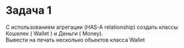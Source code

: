 # Задача 1
С использованием агрегации (HAS-A relationship)  создать классы Кошелек ( Wallet )  и Деньги ( Money).  
Вывести на печать несколько обьектов класса Wallet












